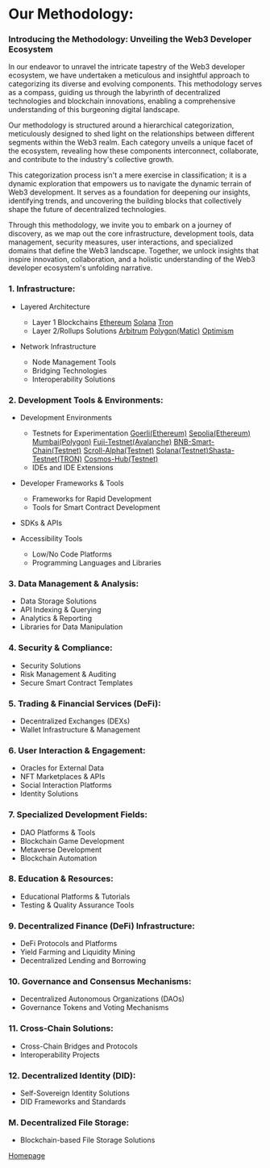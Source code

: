 # Our Methodology:

<h3>Introducing the Methodology: Unveiling the Web3 Developer Ecosystem</h3>

In our endeavor to unravel the intricate tapestry of the Web3 developer ecosystem, we have undertaken a meticulous and insightful approach to categorizing its diverse and evolving components. This methodology serves as a compass, guiding us through the labyrinth of decentralized technologies and blockchain innovations, enabling a comprehensive understanding of this burgeoning digital landscape.

Our methodology is structured around a hierarchical categorization, meticulously designed to shed light on the relationships between different segments within the Web3 realm. Each category unveils a unique facet of the ecosystem, revealing how these components interconnect, collaborate, and contribute to the industry's collective growth.

This categorization process isn't a mere exercise in classification; it is a dynamic exploration that empowers us to navigate the dynamic terrain of Web3 development. It serves as a foundation for deepening our insights, identifying trends, and uncovering the building blocks that collectively shape the future of decentralized technologies.

Through this methodology, we invite you to embark on a journey of discovery, as we map out the core infrastructure, development tools, data management, security measures, user interactions, and specialized domains that define the Web3 landscape. Together, we unlock insights that inspire innovation, collaboration, and a holistic understanding of the Web3 developer ecosystem's unfolding narrative.


<h3> 1. Infrastructure: </h3>

- Layered Architecture
    - Layer 1 Blockchains [Ethereum](https://ethereum.org/en/) [Solana](https://solana.com/) [Tron](https://tron.network/) 
    - Layer 2/Rollups Solutions [Arbitrum](https://arbitrum.io/) [Polygon(Matic)](https://polygon.technology/) 	[Optimism](https://www.optimism.io/)

- Network Infrastructure
    - Node Management Tools 
    - Bridging Technologies 
    - Interoperability Solutions
    

 

<h3> 2. Development Tools & Environments: </h3>

- Development Environments 
    - Testnets for Experimentation [Goerli(Ethereum)](https://goerli.net/)	[Sepolia(Ethereum)](https://sepolia.dev/)	[Mumbai(Polygon)](https://docs.polygonscan.com/v/mumbai-polygonscan/)	[Fuji-Testnet(Avalanche)](https://www.avax.network/) [BNB-Smart-Chain(Testnet)](https://bnbsmartchain.com/) [Scroll-Alpha(Testnet)](https://guide.scroll.io/) [Solana(Testnet)](https://docs.solana.com/clusters)[Shasta-Testnet(TRON)](https://tron.network/) [Cosmos-Hub(Testnet)](https://cosmos.network/)						
    - IDEs and IDE Extensions
    
- Developer Frameworks & Tools 
    - Frameworks for Rapid Development 
    - Tools for Smart Contract Development 
    
- SDKs & APIs
- Accessibility Tools
   - Low/No Code Platforms
   - Programming Languages and Libraries 


<h3> 3. Data Management & Analysis: </h3>

- Data Storage Solutions 
- API Indexing & Querying 
- Analytics & Reporting 
- Libraries for Data Manipulation 

<h3> 4. Security & Compliance: </h3>

- Security Solutions 
- Risk Management & Auditing 
- Secure Smart Contract Templates 

<h3> 5. Trading & Financial Services (DeFi): </h3>

- Decentralized Exchanges (DEXs) 
- Wallet Infrastructure & Management 

<h3> 6. User Interaction & Engagement: </h3>

- Oracles for External Data 
- NFT Marketplaces & APIs 
- Social Interaction Platforms 
- Identity Solutions 

<h3> 7. Specialized Development Fields: </h3>

- DAO Platforms & Tools 
- Blockchain Game Development 
- Metaverse Development 
- Blockchain Automation 

<h3> 8. Education & Resources: </h3>

- Educational Platforms & Tutorials </li>
- Testing & Quality Assurance Tools 

<h3> 9. Decentralized Finance (DeFi) Infrastructure: </h3>

- DeFi Protocols and Platforms
- Yield Farming and Liquidity Mining 
- Decentralized Lending and Borrowing 

<h3> 10. Governance and Consensus Mechanisms: </h3>

- Decentralized Autonomous Organizations (DAOs) 
- Governance Tokens and Voting Mechanisms 

<h3> 11. Cross-Chain Solutions: </h3>

- Cross-Chain Bridges and Protocols 
- Interoperability Projects 

<h3>  12. Decentralized Identity (DID): </h3>

 - Self-Sovereign Identity Solutions
 - DID Frameworks and Standards 

<h3> M. Decentralized File Storage: </h3>

- Blockchain-based File Storage Solutions


[Homepage](https://github.com/GuerrillaBuzz/The-Web3-Developer-Ecosystem-Landscape)